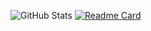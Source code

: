<!--
**fdiskzlez/fdiskzlez** is a ✨ _special_ ✨ repository because its `README.md` (this file) appears on your GitHub profile.

Here are some ideas to get you started:

- 🔭 I’m currently working on ...
- 🌱 I’m currently learning ...
- 👯 I’m looking to collaborate on ...
- 🤔 I’m looking for help with ...
- 💬 Ask me about ...
- 📫 How to reach me: ...
- 😄 Pronouns: ...
- ⚡ Fun fact: ...
-->

![GitHub Stats](https://github-readme-stats.vercel.app/api?username=fdiskzlez&theme=tokyonight) 
[![Readme Card](https://github-readme-stats.vercel.app/api/pin/?username=fdiskzlez&repo=github-readme-stats)](https://github.com/fdiskzlez/github-readme-stats)

